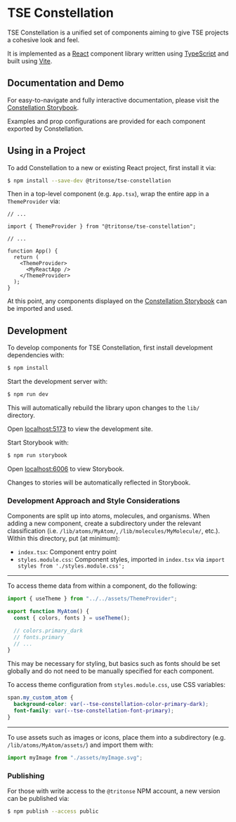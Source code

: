 # TSE Constellation

TSE Constellation is a unified set of components aiming to give TSE projects a cohesive look and feel.

It is implemented as a [React](https://react.dev) component library written using [TypeScript](https://typescriptlang.org) and built using [Vite](https://vitejs.dev).

## Documentation and Demo

For easy-to-navigate and fully interactive documentation, please visit the [Constellation Storybook](https://tritonse.github.io/TSE-Constellation/?path=/docs/welcome--documentation).

Examples and prop configurations are provided for each component exported by Constellation.

## Using in a Project

To add Constellation to a new or existing React project, first install it via:

```sh
$ npm install --save-dev @tritonse/tse-constellation
```

Then in a top-level component (e.g. `App.tsx`), wrap the entire app in a `ThemeProvider` via:

```tsx
// ...

import { ThemeProvider } from "@tritonse/tse-constellation";

// ...

function App() {
  return (
    <ThemeProvider>
      <MyReactApp />
    </ThemeProvider>
  );
}
```

At this point, any components displayed on the [Constellation Storybook](https://tritonse.github.io/TSE-Constellation/?path=/docs/welcome--documentation) can be imported and used.

## Development

To develop components for TSE Constellation, first install development dependencies with:

```sh
$ npm install
```

Start the development server with:

```sh
$ npm run dev
```

This will automatically rebuild the library upon changes to the `lib/` directory.

Open [localhost:5173](http://localhost:5173) to view the development site.

Start Storybook with:

```sh
$ npm run storybook
```

Open [localhost:6006](http://localhost:6006) to view Storybook.

Changes to stories will be automatically reflected in Storybook.

### Development Approach and Style Considerations

Components are split up into atoms, molecules, and organisms. When adding a new component, create a subdirectory under the relevant classification (i.e. `/lib/atoms/MyAtom/`, `/lib/molecules/MyMolecule/`, etc.). Within this directory, put (at minimum):

- `index.tsx`: Component entry point
- `styles.module.css`: Component styles, imported in `index.tsx` via `import styles from './styles.module.css';`

---

To access theme data from within a component, do the following:

```jsx
import { useTheme } from "../../assets/ThemeProvider";

export function MyAtom() {
  const { colors, fonts } = useTheme();

  // colors.primary_dark
  // fonts.primary
  // ...
}
```

This may be necessary for styling, but basics such as fonts should be set globally and do not need to be manually specified for each component.

To access theme configuration from `styles.module.css`, use CSS variables:

```css
span.my_custom_atom {
  background-color: var(--tse-constellation-color-primary-dark);
  font-family: var(--tse-constellation-font-primary);
}
```

---

To use assets such as images or icons, place them into a subdirectory (e.g. `/lib/atoms/MyAtom/assets/`) and import them with:

```jsx
import myImage from "./assets/myImage.svg";
```

### Publishing

For those with write access to the `@tritonse` NPM account, a new version can be published via:

```sh
$ npm publish --access public
```

